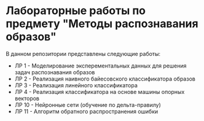 # Лабораторные работы по предмету "Методы распознавания образов"

В данном репозитории представлены следующие работы:
- ЛР 1 - Моделирование эксперементальных данных для решения задач распознавания образов
- ЛР 2 - Реализация наивного байесовского классификатора образов
- ЛР 3 - Реализация линейного классификатора
- ЛР 4 - Реализация классификатора на основе машины опорных векторов
- ЛР 10 - Нейронные сети (обучение по дельта-правилу)
- ЛР 11 - Алгоритм обратного распространения ошибки
